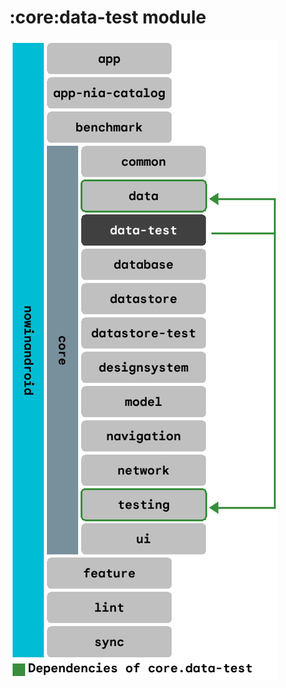 # :core:data-test module

![Dependency graph](../../docs/images/graphs/dep_graph_core_data_test.png)
